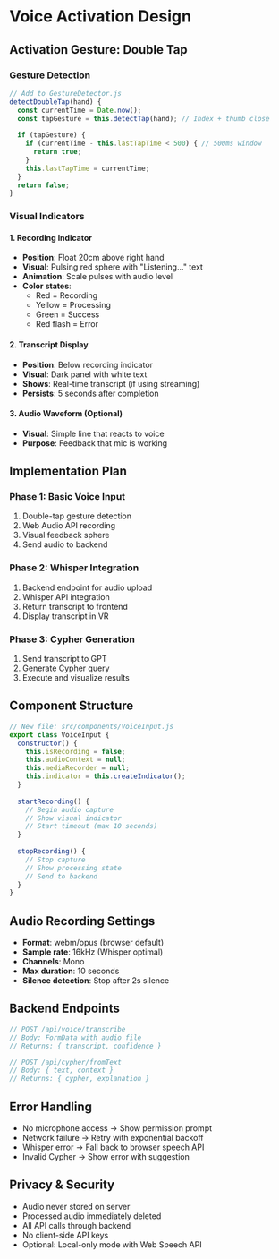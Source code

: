 # Voice Activation Design

## Activation Gesture: Double Tap

### Gesture Detection
```javascript
// Add to GestureDetector.js
detectDoubleTap(hand) {
  const currentTime = Date.now();
  const tapGesture = this.detectTap(hand); // Index + thumb close
  
  if (tapGesture) {
    if (currentTime - this.lastTapTime < 500) { // 500ms window
      return true;
    }
    this.lastTapTime = currentTime;
  }
  return false;
}
```

### Visual Indicators

#### 1. Recording Indicator
- **Position**: Float 20cm above right hand
- **Visual**: Pulsing red sphere with "Listening..." text
- **Animation**: Scale pulses with audio level
- **Color states**:
  - Red = Recording
  - Yellow = Processing
  - Green = Success
  - Red flash = Error

#### 2. Transcript Display
- **Position**: Below recording indicator
- **Visual**: Dark panel with white text
- **Shows**: Real-time transcript (if using streaming)
- **Persists**: 5 seconds after completion

#### 3. Audio Waveform (Optional)
- **Visual**: Simple line that reacts to voice
- **Purpose**: Feedback that mic is working

## Implementation Plan

### Phase 1: Basic Voice Input
1. Double-tap gesture detection
2. Web Audio API recording
3. Visual feedback sphere
4. Send audio to backend

### Phase 2: Whisper Integration
1. Backend endpoint for audio upload
2. Whisper API integration
3. Return transcript to frontend
4. Display transcript in VR

### Phase 3: Cypher Generation
1. Send transcript to GPT
2. Generate Cypher query
3. Execute and visualize results

## Component Structure

```javascript
// New file: src/components/VoiceInput.js
export class VoiceInput {
  constructor() {
    this.isRecording = false;
    this.audioContext = null;
    this.mediaRecorder = null;
    this.indicator = this.createIndicator();
  }
  
  startRecording() {
    // Begin audio capture
    // Show visual indicator
    // Start timeout (max 10 seconds)
  }
  
  stopRecording() {
    // Stop capture
    // Show processing state
    // Send to backend
  }
}
```

## Audio Recording Settings
- **Format**: webm/opus (browser default)
- **Sample rate**: 16kHz (Whisper optimal)
- **Channels**: Mono
- **Max duration**: 10 seconds
- **Silence detection**: Stop after 2s silence

## Backend Endpoints

```javascript
// POST /api/voice/transcribe
// Body: FormData with audio file
// Returns: { transcript, confidence }

// POST /api/cypher/fromText  
// Body: { text, context }
// Returns: { cypher, explanation }
```

## Error Handling
- No microphone access → Show permission prompt
- Network failure → Retry with exponential backoff
- Whisper error → Fall back to browser speech API
- Invalid Cypher → Show error with suggestion

## Privacy & Security
- Audio never stored on server
- Processed audio immediately deleted
- All API calls through backend
- No client-side API keys
- Optional: Local-only mode with Web Speech API